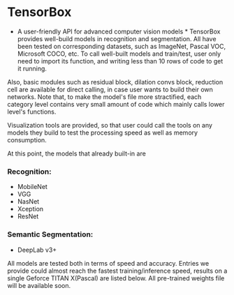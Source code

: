# TensorBox
* A user-friendly API for advanced computer vision models *
TensorBox provides well-build models in recognition and segmentation. All have been tested on corresponding datasets, such as ImageNet, Pascal VOC, Microsoft COCO, etc. To call well-built models and train/test, user only need to import its function, and writing less than 10 rows of code to get it running.

Also, basic modules such as residual block, dilation convs block, reduction cell are available for direct calling, in case user wants to build their own networks. Note that, to make the model's file more stractified, each category level contains very small amount of code which mainly calls lower level's functions.

Visualization tools are provided, so that user could call the tools on any models they build to test the processing speed as well as memory consumption.

At this point, the models that already built-in are 
### Recognition:
+ MobileNet
+ VGG
+ NasNet
+ Xception
+ ResNet
### Semantic Segmentation:
+ DeepLab v3+

All models are tested both in terms of speed and accuracy. Entries we provide could almost reach the fastest training/inference speed, results on a single Geforce TITAN X(Pascal) are listed below.
All pre-trained weights file will be available soon.
